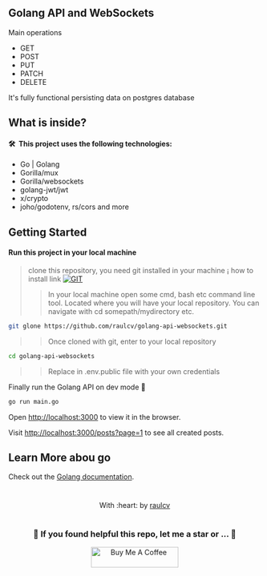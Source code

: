## Golang API and WebSockets

Main operations
* GET
* POST
* PUT
* PATCH
* DELETE

It's fully functional persisting data on postgres database

## What is inside?

#### 🛠 &nbsp;This project uses the following technologies:

* Go | Golang
* Gorilla/mux
* Gorilla/websockets
* golang-jwt/jwt
* x/crypto
* joho/godotenv, rs/cors and more

## Getting Started

#### Run this project in your local machine
> clone this repository, you need git installed in your machine ¡ how to install link [![GIT](https://img.shields.io/badge/Git-0077B5?style=for-the-badge&logo=git&logoColor=red)](https://github.com/git-guides/install-git)
>> In your local machine open some cmd, bash etc command line tool. Located where you will have your local repository. You can navigate with cd somepath/mydirectory etc.

```bash
git glone https://github.com/raulcv/golang-api-websockets.git
```

>> Once cloned with git, enter to your local repository
```bash
cd golang-api-websockets 
```
>> Replace in .env.public file with your own credentials

Finally run the Golang API on dev mode 🤪
```bash
go run main.go
```

Open [http://localhost:3000](http://localhost:3000) to view it in the browser.

Visit [http://localhost:3000/posts?page=1](http://localhost:3000/posts?page=1) to see all created posts.

## Learn More abou go

Check out the [Golang documentation](https://go.dev/doc/).

#
<p align="center">
	With :heart: by <a href="https://www.raulcv.com" target="_blank">raulcv</a>
</p>

#
<h3 align="center">🤗 If you found helpful this repo, let me a star  or ... 🐣</h3>
<p align="center">
<a href="https://www.buymeacoffee.com/iraulcv" target="_blank"><img src="https://cdn.buymeacoffee.com/buttons/default-orange.png" alt="Buy Me A Coffee" height="41" width="174"></a>
</p>

